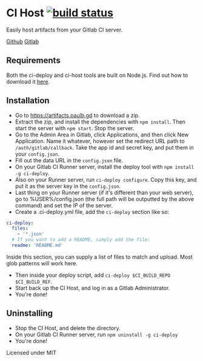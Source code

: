 # CI Host [![build status](http://git.paulb.gd/ci/projects/1/status.png?ref=master)](http://git.paulb.gd/ci/projects/1?ref=master)
Easily host artifacts from your Gitlab CI server.

[Github](https://github.com/PaulBGD/ci-host) [Gitlab](https://git.paulb.gd/PaulBGD/ci-host)

## Requirements
Both the ci-deploy and ci-host tools are built on Node.js. Find out how to download it [here](https://github.com/joyent/node/wiki/Installing-Node.js-via-package-manager).

## Installation

* Go to https://artifacts.paulb.gd to download a zip.
* Extract the zip, and install the dependencies with `npm install`. Then start the server with `npm start`. Stop the server.
* Go to the Admin Area in Gitlab, click Applications, and then click New Application. Name it whatever, however set the redirect URL path to `/auth/gitlab/callback`. Take the app id and secret key, and put them in your `config.json`.
* Fill out the data URL in the `config.json` file.
* On your Gitlab CI Runner server, install the deploy tool with `npm install -g ci-deploy`.
* Also on your Runner server, run `ci-deploy configure`. Copy this key, and put it as the server key in the `config.json`.
* Last thing on your Runner server (if it's different than your web server), go to %USER%/config.json (the full path will be outputted by the above command) and set the IP of the server.
* Create a .ci-deploy.yml file, add the `ci-deploy` section like so:

````yaml
ci-deploy:
  files:
    - '*.json'
  # If you want to add a README, simply add the file:
  readme: 'README.md'
````
Inside this section, you can supply a list of files to match and upload. Most glob patterns will work here.

* Then inside your deploy script, add `ci-deploy $CI_BUILD_REPO $CI_BUILD_REF`.
* Start back up the CI Host, and log in as a Gitlab Administrator.
* You're done!

## Uninstalling
* Stop the CI Host, and delete the directory.
* On your Gitlab CI Runner server, run `npm uninstall -g ci-deploy`
* You're done!

Licensed under MIT
